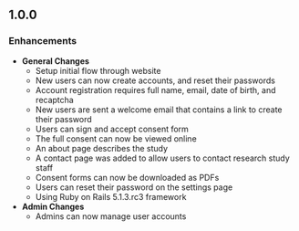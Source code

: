 ## 1.0.0

### Enhancements
- **General Changes**
  - Setup initial flow through website
  - New users can now create accounts, and reset their passwords
  - Account registration requires full name, email, date of birth, and recaptcha
  - New users are sent a welcome email that contains a link to create their
    password
  - Users can sign and accept consent form
  - The full consent can now be viewed online
  - An about page describes the study
  - A contact page was added to allow users to contact research study staff
  - Consent forms can now be downloaded as PDFs
  - Users can reset their password on the settings page
  - Using Ruby on Rails 5.1.3.rc3 framework
- **Admin Changes**
  - Admins can now manage user accounts
